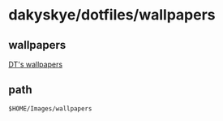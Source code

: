 # dakyskye/dotfiles/wallpapers

## wallpapers

[DT's wallpapers](https://gitlab.com/dwt1/wallpapers)

## path

`$HOME/Images/wallpapers`
